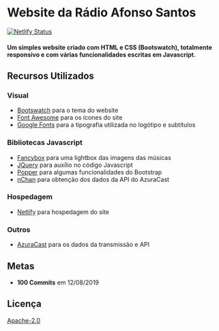 # Website da Rádio Afonso Santos

[![Netlify Status](https://api.netlify.com/api/v1/badges/a734a27c-44a4-4299-9a96-8fae7fe593be/deploy-status)](https://app.netlify.com/sites/radio-afonsosantos/deploys)

#### Um simples website criado com HTML e CSS (Bootswatch), totalmente responsivo e com várias funcionalidades escritas em Javascript.

## Recursos Utilizados

### Visual

- [Bootswatch](https://bootswatch.com/darkly) para o tema do website
- [Font Awesome](https://fontawesome.com/) para os ícones do site
- [Google Fonts](https://fonts.google.com/specimen/Bangers) para a tipografia utilizada no logótipo e subtítulos

### Bibliotecas Javascript

- [Fancybox](https://www.fancyapps.com/fancybox/3/) para uma lightbox das imagens das músicas
- [JQuery](https://jquery.com/) para auxílio no código Javascript
- [Popper](https://popper.js.org/) para algumas funcionalidades do Bootstrap
- [nChan](https://github.com/slact/nchan.js/) para obtenção dos dados da API do AzuraCast

### Hospedagem

- [Netlify](https://www.netlify.com/) para hospedagem do site

### Outros

- [AzuraCast](https://www.azuracast.com) para os dados da transmissão e API

## Metas

- **100 Commits** em 12/08/2019

## Licença

[Apache-2.0](https://www.apache.org/licenses/LICENSE-2.0)
